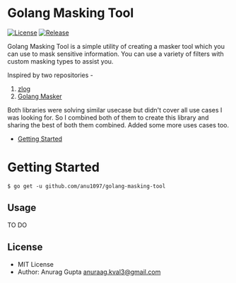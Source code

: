 # Golang Masking Tool
[![License](https://img.shields.io/github/license/mashape/apistatus.svg)](https://github.com/anu1097/golang-making-tool/blob/master/LICENSE)
[![Release](https://img.shields.io/github.com/anu1097/golang-making-tool.svg?style=flat-square)](https://github.com/anu1097/golang-making-tool/releases/latest)


Golang Masking Tool is a simple utility of creating a masker tool which you can use to mask sensitive information.
You can use a variety of filters with custom masking types to assist you.

Inspired by two repositories - 
1. [zlog](https://github.com/m-mizutani/zlog)
2. [Golang Masker](https://github.com/ggwhite/go-masker)

Both libraries were solving similar usecase but didn't cover all use cases I was looking for. So I combined both of them to create this library and sharing the best of both them combined. Added some more uses cases too.

* [Getting Started](#Getting-Started)

# Getting Started

```
$ go get -u github.com/anu1097/golang-masking-tool
```


## Usage
TO DO

## License

- MIT License
- Author: Anurag Gupta <anuraag.kval3@gmail.com>